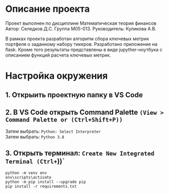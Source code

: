 # Описание проекта
Проект выполнен по дисциплине Математическая теория финансов
Автор: Селедков Д.С. Группа М05-013.
Руководитель: Куликова А.В. 

В рамках проекта разработан алгоритм сбора ключевых метрик портфеля о заданному набору тикеров. Разработано приложение на flask.
Кроме того результаты представлены в виде jupyther-ноутбука с описанием функций расчета ключевых метрик.

# Настройка окружения

## 1. Открыить проектную папку в VS Code

## 2. В VS Code открыть Command Palette `(View > Command Palette or (Ctrl+Shift+P))`

Затем выбрать: `Python: Select Interpreter`  
Затем выбрать: `Python 3.8`  

## 3. Открыть терминал: `Create New Integrated Terminal (Ctrl+`))`  

``` 
python -m venv env
env\scripts\activate
python -m pip install --upgrade pip
pip install -r requirements.txt
```

